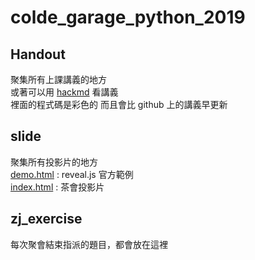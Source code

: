 # colde_garage_python_2019
## Handout
聚集所有上課講義的地方  
或著可以用 [hackmd](https://hackmd.io/@michael1017) 看講義  
裡面的程式碼是彩色的
而且會比 github 上的講義早更新
## slide  
聚集所有投影片的地方  
[demo.html](https://michael1017.github.io/colde_garage_python_2019/slide/demo.html) : reveal.js 官方範例  
[index.html](https://michael1017.github.io/colde_garage_python_2019/slide/index.html)  : 茶會投影片  
## zj_exercise
每次聚會結束指派的題目，都會放在這裡  
